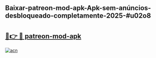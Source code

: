 ## Baixar-patreon-mod-apk-Apk-sem-anúncios-desbloqueado-completamente-2025-#u02o8

# <h2><a href="https://ainizakaria.my?title=patreon-mod-apk&ref=20M">🔗👉 🔴 patreon-mod-apk</a></h2>

[![acn](https://github.com/user-attachments/assets/0f9c940e-d8b0-45ae-aac7-cd30a18b3e1c)](https://ainizakaria.my?title=patreon-mod-apk&ref=20M)

